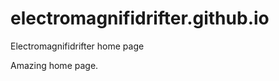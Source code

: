 # electromagnifidrifter.github.io
Electromagnifidrifter home page

Amazing home page.  

  
    
        
              
                      
                                                  
                                  
                   
        
            
  
  
  
    

        
  

    
    
    

  
  



    
  

  

  
    
  
  


    
    





    
  

  
  
  

  
  


     









  









